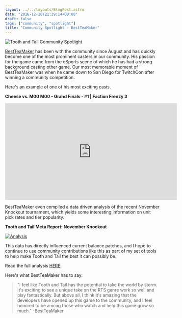 ```yaml
---
layout: ../../layouts/BlogPost.astro
date: "2016-12-20T21:39:14+00:00"
draft: false
tags: ["community", "spotlight"]
title: "Community Spotlight - BestTeaMaker"
---
```


![Tooth and Tail Community Spotlight](http://i.imgur.com/IDM9aJA.png "Tooth and Tail Community Spotlight")

[BestTeaMaker](https://twitch.tv/BestTeaMaker) has been with the community since August and has quickly become one of the most prominent casters in our community. His passion for the game came from the eSports scene of which he has had a strong background casting other game. Our most memorable moment of BestTeaMaker was when he came down to San Diego for TwitchCon after winning a community competition.

Here's an example of one of his most exciting casts.

**Cheese vs. M00 M00 - Grand Finals - #1 | Faction Frenzy 3**

<div class="vid-box">
<iframe width="560" height="315" src="https://www.youtube.com/embed/KKutg5fbQ50" frameborder="0" allowfullscreen></iframe>
</div>

BestTeaMaker even compiled a data driven analysis of the recent November Knockout tournament, which yields some interesting information on unit pick rates and tier popularity.

**Tooth and Tail Meta Report: November Knockout**

[![Analysis](http://i.imgur.com/tdjUkmx.png "Analysis")](https://medium.com/@BestTeaMaker/tooth-and-tail-meta-report-november-knockout-ba4d118fd868#.hmvjjgvsf)

This data has directly influenced current balance patches, and I hope to continue to use community contributions like this as part of my set of tools to help make Tooth and Tail the best it can possibly be.

Read the full analysis [HERE](https://medium.com/@BestTeaMaker/tooth-and-tail-meta-report-november-knockout-ba4d118fd868#.hmvjjgvsf).

Here's what BestTeaMaker has to say:

> "I feel like Tooth and Tail has the potential to take the world by storm. It's exciting to see a unique take on the RTS genre work so well and play fantastically. But above all, I think it's amazing that the developers have opened up this game to the community, and I feel honored to be among those who watch and help this game grow so much." -BestTeaMaker
